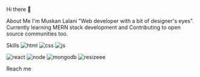 Hi there 👋

About Me
I'm Muskan Lalani "Web developer with a bit of designer's eyes".
Currently learning MERN stack development and 
Contributing to open source communities too.

Skills
![html](https://user-images.githubusercontent.com/89037292/177778485-08ed5715-ea4c-4e12-be34-82a9b3f68615.png)
![css](https://user-images.githubusercontent.com/89037292/177779012-305cbae9-d457-43cb-a3f6-0ac13dfaffbf.png)
![js](https://user-images.githubusercontent.com/89037292/177779056-d5c626f8-0867-4dec-8451-70c699b7689e.png)


![react](https://user-images.githubusercontent.com/89037292/177779104-db868c6d-254e-48b6-9e18-1731778443b3.png)
![node](https://user-images.githubusercontent.com/89037292/177779173-320218a0-61c5-4cfa-8b3e-16c34761b624.png)
![mongodb](https://user-images.githubusercontent.com/89037292/177779218-c393b233-31d7-4d4d-94c8-250d4df1f65d.png)
![resizeee](https://user-images.githubusercontent.com/89037292/177784386-299ddd29-dae4-4c79-9a8e-6ac4b831803f.png)





Reach me
